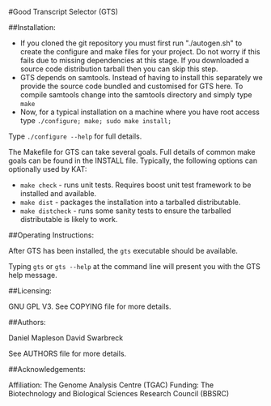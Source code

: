 
#Good Transcript Selector (GTS)



##Installation:

  - If you cloned the git repository you must first run "./autogen.sh" to create the configure and make files for your project.  Do not worry if this fails due to missing dependencies at this stage.  If you downloaded a source code distribution tarball then you can skip this step.
  - GTS depends on samtools.  Instead of having to install this separately we provide the source code bundled and customised for GTS here.  To compile samtools change into the samtools directory and simply type ```make```
  - Now, for a typical installation on a machine where you have root access type ```./configure; make; sudo make install;```

Type ```./configure --help``` for full details.

The Makefile for GTS can take several goals.  Full details of common make goals can be found in the INSTALL file.  Typically, the following options can optionally used by KAT:

  - ```make check``` - runs unit tests.  Requires boost unit test framework to be installed and available.
  - ```make dist``` - packages the installation into a tarballed distributable.
  - ```make distcheck``` - runs some sanity tests to ensure the tarballed distributable is likely to work.


##Operating Instructions:

After GTS has been installed, the `gts` executable should be available.

Typing `gts` or `gts --help` at the command line will present you with the GTS help message.



##Licensing:

GNU GPL V3.  See COPYING file for more details.


##Authors:

Daniel Mapleson
David Swarbreck

See AUTHORS file for more details.


##Acknowledgements:

Affiliation: The Genome Analysis Centre (TGAC)
Funding: The Biotechnology and Biological Sciences Research Council (BBSRC)
